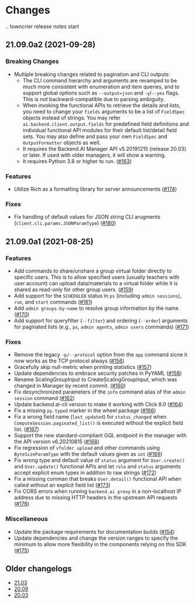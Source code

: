 Changes
=======

<!--
    You should *NOT* be adding new change log entries to this file, this
    file is managed by towncrier. You *may* edit previous change logs to
    fix problems like typo corrections or such.

    To add a new change log entry, please refer
    https://pip.pypa.io/en/latest/development/contributing/#news-entries

    We named the news folder "changes".

    WARNING: Don't drop the last line!
-->

.. towncrier release notes start

## 21.09.0a2 (2021-09-28)

### Breaking Changes
* Multiple breaking changes related to pagination and CLI outputs:
  - The CLI command hierarchy and arguments are revamped to be much more consistent with enumeration and item queries, and to support global options such as `--output=json` and `-y`/`--yes` flags. This is not backward-compatible due to parsing ambiguity.
  - When invoking the functional APIs to retrieve the details and lists, you need to change your `fields` arguments to be a list of `FieldSpec` objects instead of strings.  You may refer `ai.backend.client.output.fields` for predefined field definitions and individual functional API modules for their default list/detail field sets.
    You may also define and pass your own `FieldSpec` and `OutputFormatter` objects as well.
  - It requires the Backend.AI Manager API v5.20191215 (release 20.03) or later.  If used with older managers, it will show a warning.
  - It requires Python 3.8 or higher to run. ([#163](https://github.com/lablup/backend.ai-client-py/issues/163))

### Features
* Utilize Rich as a formatting library for server announcements ([#174](https://github.com/lablup/backend.ai-client-py/issues/174))

### Fixes
* Fix handling of default values for JSON string CLI arugments (`client.cli.params.JSONParamType`) ([#180](https://github.com/lablup/backend.ai-client-py/issues/180))


## 21.09.0a1 (2021-08-25)

### Features
* Add commands to share/unshare a group virtual folder directly to specific users. This is to allow specified users (usually teachers with user account) can upload data/materials to a virtual folder while it is shared as read-only for other group users. ([#159](https://github.com/lablup/backend.ai-client-py/issues/159))
* Add support for the `SCHEDULED` status in `ps` (including `admin sessions`), `run`, and `start` commands ([#161](https://github.com/lablup/backend.ai-client-py/issues/161))
* Add `admin groups-by-name` to resolve group information by the name ([#170](https://github.com/lablup/backend.ai-client-py/issues/170))
* Add support for queryfilter (`--filter`) and ordering (`--order`) arguments for paginated lists (e.g., `ps`, `admin agents`, `admin users` commands) ([#171](https://github.com/lablup/backend.ai-client-py/issues/171))

### Fixes
* Remove the legacy `-p/--protocol` option from the `app` command sicne it now works as the TCP protocol always ([#156](https://github.com/lablup/backend.ai-client-py/issues/156))
* Gracefully skip null-metric when printing statistics ([#157](https://github.com/lablup/backend.ai-client-py/issues/157))
* Update dependencies to embrace security patches in PyYAML ([#158](https://github.com/lablup/backend.ai-client-py/issues/158))
* Rename ScalingGroupInput to CreateScalingGroupInput, which was changed in Manager by recent commit. ([#160](https://github.com/lablup/backend.ai-client-py/issues/160))
* Fix desynchronized parameters of the `info` command alias of the `admin session` command ([#162](https://github.com/lablup/backend.ai-client-py/issues/162))
* Update backend.ai-cli version to make it working with Click 8.0 ([#164](https://github.com/lablup/backend.ai-client-py/issues/164))
* Fix a missing `py.typed` marker in the wheel package ([#166](https://github.com/lablup/backend.ai-client-py/issues/166))
* Fix a wrong field name (`last_updated`) for `status_changed` when `ComputeSession.paginated_list()` is executed without the explicit field list. ([#167](https://github.com/lablup/backend.ai-client-py/issues/167))
* Support the new standard-compliant GQL endpoint in the manager with the API version v6.20210815 ([#168](https://github.com/lablup/backend.ai-client-py/issues/168))
* Fix regression of `vfolder upload` and other commands using `ByteSizeParamType` with the default values given as `int` ([#169](https://github.com/lablup/backend.ai-client-py/issues/169))
* Fix wrong type and default value of `status` argument for `User.create()` and `User.update()` functional APIs and let `role` and `status` arguments accept explicit enum types in addition to raw strings ([#172](https://github.com/lablup/backend.ai-client-py/issues/172))
* Fix a missing comman that breaks `User.detail()` functional API when called without an explicit field list ([#173](https://github.com/lablup/backend.ai-client-py/issues/173))
* Fix CORS errors when running `backend.ai proxy` in a non-localhost IP address due to missing HTTP headers in the upstream API requests ([#176](https://github.com/lablup/backend.ai-client-py/issues/176))

### Miscellaneous
* Update the package requirements for documentation builds ([#154](https://github.com/lablup/backend.ai-client-py/issues/154))
* Update dependencies and change the version ranges to specify the minimum to allow more flexibility in the components relying on this SDK ([#175](https://github.com/lablup/backend.ai-client-py/issues/175))


## Older changelogs

* [21.03](https://github.com/lablup/backend.ai-client-py/blob/21.03/CHANGELOG.md)
* [20.09](https://github.com/lablup/backend.ai-client-py/blob/20.09/CHANGELOG.md)
* [20.03](https://github.com/lablup/backend.ai-client-py/blob/20.03/CHANGELOG.md)
